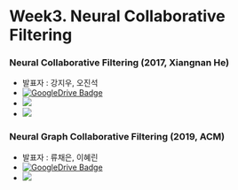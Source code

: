 # Week3. Neural Collaborative Filtering  

### Neural Collaborative Filtering (2017, Xiangnan He)  
* 발표자 : 강지우, 오진석  
* [![GoogleDrive Badge](https://img.shields.io/badge/Paper-405263?style=flat-square&logo=Quip&link=https://drive.google.com/file/d/1VnYsB8k4Fxu6UFhAxuTi4m01BjoH2uwS/view?usp=sharing)](https://arxiv.org/pdf/1708.05031.pdf)  
* <a href="https://velog.io/@tobigs-recsys/Paper-Review2017-Xiangnan-HeNeural-Collaborative-Filtering" target="_blank"><img src="https://img.shields.io/badge/Paper Review-20c997?style=flat-square&logo=Vimeo&logoColor=white"/></a>  
* <a href="https://velog.io/@tobigs-recsys/Code-Review-2017-Xiangnan-He-Neural-Collaborative-Filtering" target="_blank"><img src="https://img.shields.io/badge/Code Review-20c997?style=flat-square&logo=Vimeo&logoColor=white"/></a>  

### Neural Graph Collaborative Filtering (2019, ACM)  
* 발표자 : 류채은, 이혜린  
* [![GoogleDrive Badge](https://img.shields.io/badge/Paper-405263?style=flat-square&logo=Quip&link=https://drive.google.com/file/d/1VnYsB8k4Fxu6UFhAxuTi4m01BjoH2uwS/view?usp=sharing)](https://s3.us-west-2.amazonaws.com/secure.notion-static.com/eefc5000-c2c8-42ae-98fb-5f815faf8e59/Neural_Graph_Collaborative_Filtering.pdf?X-Amz-Algorithm=AWS4-HMAC-SHA256&X-Amz-Credential=AKIAT73L2G45O3KS52Y5%2F20210726%2Fus-west-2%2Fs3%2Faws4_request&X-Amz-Date=20210726T091309Z&X-Amz-Expires=86400&X-Amz-Signature=6bc6eca10a570162c05e9d9035a7d4423a82971c86ad6b1484a33f6d127fc6b1&X-Amz-SignedHeaders=host&response-content-disposition=filename%20%3D%22Neural%2520Graph%2520Collaborative%2520Filtering.pdf%22)  
* <a href="https://velog.io/@tobigs-recsys/Paper-Review-2019-ACM-Neural-Graph-Collaborative-Filtering" target="_blank"><img src="https://img.shields.io/badge/Paper Review-20c997?style=flat-square&logo=Vimeo&logoColor=white"/></a>  

